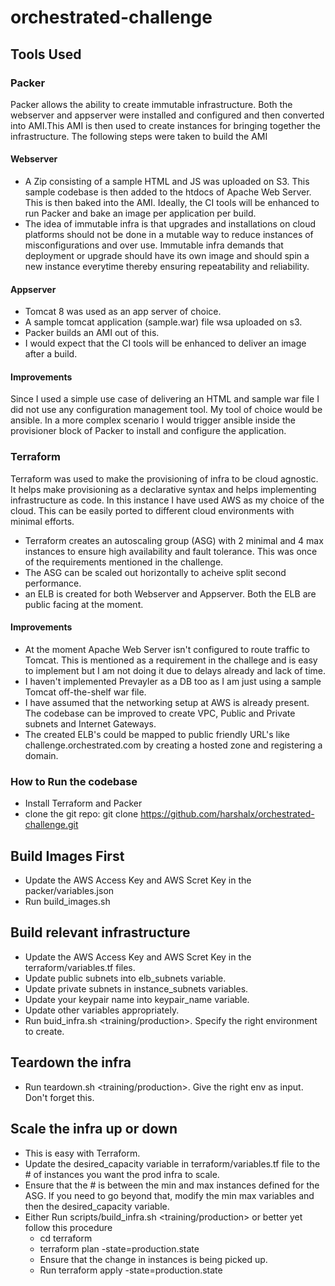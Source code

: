 # orchestrated-challenge

## Tools Used

### Packer
 Packer allows the ability to create immutable infrastructure. Both the webserver and appserver were installed and configured and then converted into AMI.This AMI is then used to create instances for bringing together the infrastructure. The following steps were taken to build the AMI

#### Webserver
* A Zip consisting of a sample HTML and JS was uploaded on S3. This sample codebase is then added to the htdocs of Apache Web Server.  This is then baked into the AMI. Ideally, the CI tools will be enhanced to run Packer and bake an image per application per build.
* The idea of immutable infra is that upgrades and installations on cloud platforms should not be done in a mutable way to reduce instances of misconfigurations and over use. Immutable infra demands that deployment or upgrade should have its own image and should spin a new instance everytime thereby ensuring repeatability and reliability.

#### Appserver
* Tomcat 8 was used as an app server of choice.
* A sample tomcat application (sample.war) file wsa uploaded on s3. 
* Packer builds an AMI out of this. 
* I would expect that the CI tools will be enhanced to deliver an image after a build. 

#### Improvements
 Since I used a simple use case of delivering an HTML and sample war file I did not use any configuration management tool. My tool of choice would be ansible. In a more complex scenario I would trigger ansible inside the provisioner block of Packer to install and configure the application.

### Terraform 
 Terraform was used to make the provisioning of infra to be cloud agnostic. It helps make provisioning as a declarative syntax and helps implementing infrastructure as code. In this instance I have used AWS as my choice of the cloud. This can be easily ported to different cloud environments with minimal efforts. 

* Terraform creates an autoscaling group (ASG) with 2 minimal and 4 max instances to ensure high availability and fault tolerance. This was once of the requirements mentioned in the challenge.
* The ASG can be scaled out horizontally to acheive split second performance. 
* an ELB is created for both Webserver and Appserver. Both the ELB are public facing at the moment. 

#### Improvements
* At the moment Apache Web Server isn't configured to route traffic to Tomcat. This is mentioned as a requirement in the challege and is easy to implement but I am not doing it due to delays already and lack of time. 
* I haven't implemented Prevayler as a DB too as I am just using a sample Tomcat off-the-shelf war file. 
* I have assumed that the networking setup at AWS is already present. The codebase can be improved to create VPC, Public and Private subnets and Internet Gateways.
* The created ELB's could be mapped to public friendly URL's like challenge.orchestrated.com by creating a hosted zone and registering a domain. 

### How to Run the codebase

* Install Terraform and Packer
* clone the git repo: git clone https://github.com/harshalx/orchestrated-challenge.git

## Build Images First 

* Update the AWS Access Key and AWS Scret Key in the packer/variables.json
* Run build_images.sh

## Build relevant infrastructure

* Update the AWS Access Key and AWS Scret Key in the terraform/variables.tf files.
* Update public subnets into elb_subnets variable.
* Update private subnets in instance_subnets variables. 
* Update your keypair name into keypair_name variable. 
* Update other variables appropriately. 
* Run buid_infra.sh <training/production>. Specify the right environment to create. 

## Teardown the infra

* Run teardown.sh <training/production>. Give the right env as input. Don't forget this. 

## Scale the infra up or down

* This is easy with Terraform.
* Update the desired_capacity variable in terraform/variables.tf file to the # of instances you want the prod infra to scale. 
* Ensure that the # is between the min and max instances defined for the ASG. If you need to go beyond that, modify the min max variables and then the desired_capacity variable.
* Either Run scripts/build_infra.sh <training/production> or better yet follow this procedure
  * cd terraform
  * terraform plan -state=production.state
  * Ensure that the change in instances is being picked up. 
  * Run terraform apply -state=production.state




